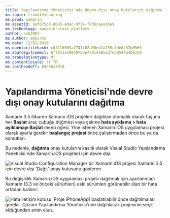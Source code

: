```yaml
---
title: Yapılandırma Yöneticisi'nde devre dışı onay kutularını dağıtma
ms.topic: troubleshooting
ms.prod: xamarin
ms.assetid: aaf675cd-d885-4dac-9754-77dbcaea3be9
ms.technology: xamarin-cross-platform
author: asb3993
ms.author: amburns
ms.date: 12/02/2016
ms.openlocfilehash: c0f116565a2741c62a00ed2a255cfde8c57b8569
ms.sourcegitcommit: 6f7033a598407b3e77914a85a3f650544a4b6339
ms.translationtype: MT
ms.contentlocale: tr-TR
ms.lasthandoff: 04/06/2018
---
```

# <a name="deploy-checkboxes-disabled-in-configuration-manager"></a>Yapılandırma Yöneticisi'nde devre dışı onay kutularını dağıtma

Xamarin 3.5 itibaren Xamarin.iOS projeleri dağıtılan otomatik olarak tuşuna her **Başlat** araç çubuğu düğmesi veya çekme **hata ayıklama > hata ayıklamayı Başlat** menü öğesi. Yine istenen Xamarin.iOS uygulaması projesi olarak ayarla gerekir **başlangıç projesi** önce çalıştırmadan önce bu ya da komutları.

Bu nedenle, **dağıtma** onay kutularını kasıtlı olarak Visual Studio Yapılandırma Yöneticisi'nde Xamarin.iOS projeleri için devre dışı:

![](deploy-checkboxes-images/configuration.png "Visual Studio Configuration Manager bir Xamarin.iOS projesi Xamarin 3.5 için devre dışı 'Dağıt' onay kutusunu gösteren")

Bu değişiklik Xamarin.iOS uygulaması projesi dağıtmak için ayarlanmadı Xamarin (3.3 ve önceki sürümleri) eski sürümleri görünebilir olan bir hata ortadan kaldırır:

![](deploy-checkboxes-images/error.png "Hata iletişim kutusu: Proje iPhoneApp1 başlatılabilir önce dağıtılmaları gerekir. Çözüm Yapılandırma Yöneticisi'nde dağıtılacak projesinin seçili olduğundan emin olun.")
